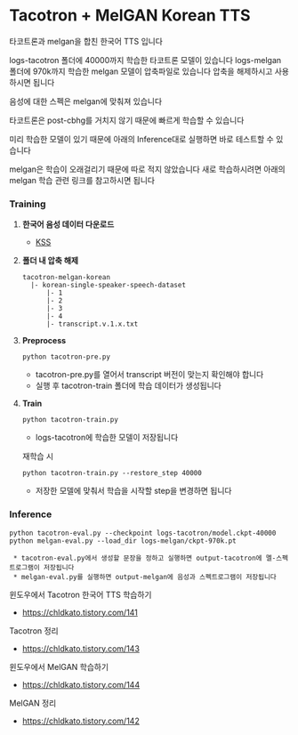 # Tacotron + MelGAN Korean TTS

타코트론과 melgan을 합친 한국어 TTS 입니다

logs-tacotron 폴더에 40000까지 학습한 타코트론 모델이 있습니다
logs-melgan 폴더에 970k까지 학습한 melgan 모델이 압축파일로 있습니다
압축을 해제하시고 사용하시면 됩니다

음성에 대한 스펙은 melgan에 맞춰져 있습니다

타코트론은 post-cbhg를 거치지 않기 때문에 빠르게 학습할 수 있습니다

미리 학습한 모델이 있기 때문에 아래의 Inference대로 실행하면 바로 테스트할 수 있습니다

melgan은 학습이 오래걸리기 때문에 따로 적지 않았습니다
새로 학습하시려면 아래의 melgan 학습 관련 링크를 참고하시면 됩니다

### Training

1. **한국어 음성 데이터 다운로드**

    * [KSS](https://www.kaggle.com/bryanpark/korean-single-speaker-speech-dataset)

2. **폴더 내 압축 해제**

   ```
   tacotron-melgan-korean
     |- korean-single-speaker-speech-dataset
         |- 1
         |- 2
         |- 3
         |- 4
         |- transcript.v.1.x.txt
   ```

3. **Preprocess**
   ```
   python tacotron-pre.py
   ```
     * tacotron-pre.py를 열어서 transcript 버전이 맞는지 확인해야 합니다
     * 실행 후 tacotron-train 폴더에 학습 데이터가 생성됩니다

4. **Train**
   ```
   python tacotron-train.py
   ```
     * logs-tacotron에 학습한 모델이 저장됩니다

   재학습 시
   ```
   python tacotron-train.py --restore_step 40000
   ```
     * 저장한 모델에 맞춰서 학습을 시작할 step을 변경하면 됩니다

### Inference
   ```
   python tacotron-eval.py --checkpoint logs-tacotron/model.ckpt-40000
   python melgan-eval.py --load_dir logs-melgan/ckpt-970k.pt
   ```
     * tacotron-eval.py에서 생성할 문장을 정하고 실행하면 output-tacotron에 멜-스펙트로그램이 저장됩니다
     * melgan-eval.py를 실행하면 output-melgan에 음성과 스펙트로그램이 저장됩니다


윈도우에서 Tacotron 한국어 TTS 학습하기
  * https://chldkato.tistory.com/141
  
Tacotron 정리
  * https://chldkato.tistory.com/143

윈도우에서 MelGAN 학습하기
  * https://chldkato.tistory.com/144

MelGAN 정리
  * https://chldkato.tistory.com/142